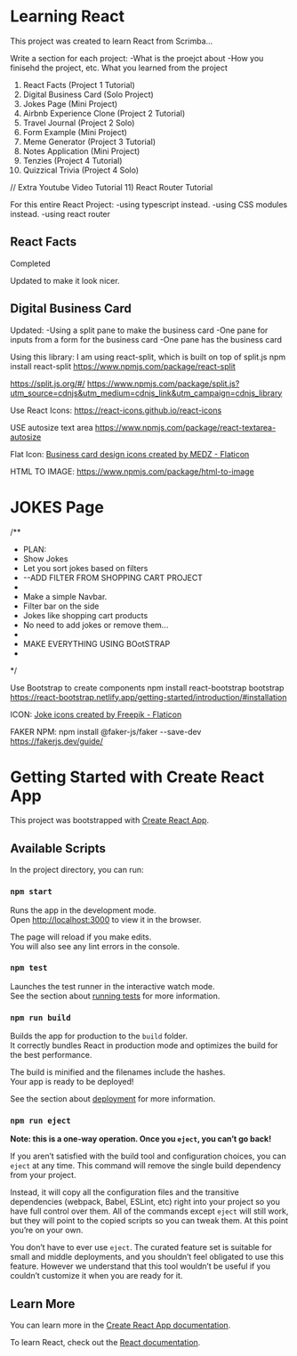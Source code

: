 # Learning React
This project was created to learn React from Scrimba...

Write a section for each project:
-What is the proejct about
-How you finisehd the project, etc.
What you learned from the project

1) React Facts (Project 1 Tutorial)
2) Digital Business Card (Solo Project)
3) Jokes Page (Mini Project)
4) Airbnb Experience Clone (Project 2 Tutorial)
5) Travel Journal (Project 2 Solo)
6) Form Example (Mini Project)
7) Meme Generator (Project 3 Tutorial)
8) Notes Application (Mini Project)
9) Tenzies (Project 4 Tutorial)
10) Quizzical Trivia (Project 4 Solo)


// Extra Youtube Video Tutorial
11) React Router Tutorial



For this entire React Project:
-using typescript instead.
-using CSS modules instead.
-using react router


## React Facts
Completed

Updated to make it look nicer.

## Digital Business Card


Updated:
-Using a split pane to make the business card
-One pane for inputs from a form for the business card
-One pane has the business card

Using this library: 
I am using react-split, which is built on top of split.js
npm install react-split
https://www.npmjs.com/package/react-split

https://split.js.org/#/
https://www.npmjs.com/package/split.js?utm_source=cdnjs&utm_medium=cdnjs_link&utm_campaign=cdnjs_library


Use React Icons:
https://react-icons.github.io/react-icons


USE autosize text area
https://www.npmjs.com/package/react-textarea-autosize


Flat Icon:
<a href="https://www.flaticon.com/free-icons/business-card-design" title="business card design icons">Business card design icons created by MEDZ - Flaticon</a>


HTML TO IMAGE:
https://www.npmjs.com/package/html-to-image



# JOKES Page
/**
 * PLAN:
 * Show Jokes
 * Let you sort jokes based on filters
 * --ADD FILTER FROM SHOPPING CART PROJECT
 * 
 * Make a simple Navbar.
 * Filter bar on the side
 * Jokes like shopping cart products
 * No need to add jokes or remove them...
 * 
 * MAKE EVERYTHING USING BOotSTRAP
 * 
 */
 
Use Bootstrap to create components
npm install react-bootstrap bootstrap
https://react-bootstrap.netlify.app/getting-started/introduction/#installation


ICON: 
<a href="https://www.flaticon.com/free-icons/joke" title="joke icons">Joke icons created by Freepik - Flaticon</a>




FAKER NPM:
npm install @faker-js/faker --save-dev
https://fakerjs.dev/guide/














# Getting Started with Create React App

This project was bootstrapped with [Create React App](https://github.com/facebook/create-react-app).

## Available Scripts

In the project directory, you can run:

### `npm start`

Runs the app in the development mode.\
Open [http://localhost:3000](http://localhost:3000) to view it in the browser.

The page will reload if you make edits.\
You will also see any lint errors in the console.

### `npm test`

Launches the test runner in the interactive watch mode.\
See the section about [running tests](https://facebook.github.io/create-react-app/docs/running-tests) for more information.

### `npm run build`

Builds the app for production to the `build` folder.\
It correctly bundles React in production mode and optimizes the build for the best performance.

The build is minified and the filenames include the hashes.\
Your app is ready to be deployed!

See the section about [deployment](https://facebook.github.io/create-react-app/docs/deployment) for more information.

### `npm run eject`

**Note: this is a one-way operation. Once you `eject`, you can’t go back!**

If you aren’t satisfied with the build tool and configuration choices, you can `eject` at any time. This command will remove the single build dependency from your project.

Instead, it will copy all the configuration files and the transitive dependencies (webpack, Babel, ESLint, etc) right into your project so you have full control over them. All of the commands except `eject` will still work, but they will point to the copied scripts so you can tweak them. At this point you’re on your own.

You don’t have to ever use `eject`. The curated feature set is suitable for small and middle deployments, and you shouldn’t feel obligated to use this feature. However we understand that this tool wouldn’t be useful if you couldn’t customize it when you are ready for it.

## Learn More

You can learn more in the [Create React App documentation](https://facebook.github.io/create-react-app/docs/getting-started).

To learn React, check out the [React documentation](https://reactjs.org/).
